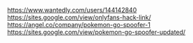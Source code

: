 https://www.wantedly.com/users/144142840
https://sites.google.com/view/onlyfans-hack-link/
https://angel.co/company/pokemon-go-spoofer-1
https://sites.google.com/view/pokemon-go-spoofer-updated/
